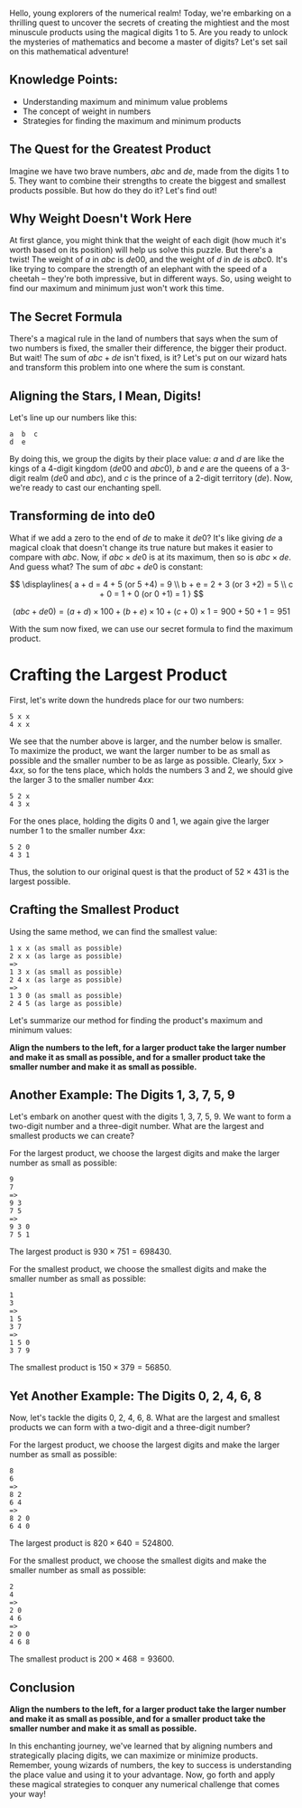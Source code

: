 Hello, young explorers of the numerical realm! Today, we're embarking on a thrilling quest to uncover the secrets of creating the mightiest and the most minuscule products using the magical digits 1 to 5. Are you ready to unlock the mysteries of mathematics and become a master of digits? Let's set sail on this mathematical adventure!

## Knowledge Points:
- Understanding maximum and minimum value problems
- The concept of weight in numbers
- Strategies for finding the maximum and minimum products

## The Quest for the Greatest Product

Imagine we have two brave numbers, $abc$ and $de$, made from the digits 1 to 5. They want to combine their strengths to create the biggest and smallest products possible. But how do they do it? Let's find out!

## Why Weight Doesn't Work Here

At first glance, you might think that the weight of each digit (how much it's worth based on its position) will help us solve this puzzle. But there's a twist! The weight of $a$ in $abc$ is $de00$, and the weight of $d$ in $de$ is $abc0$. It's like trying to compare the strength of an elephant with the speed of a cheetah – they're both impressive, but in different ways. So, using weight to find our maximum and minimum just won't work this time.

## The Secret Formula

There's a magical rule in the land of numbers that says when the sum of two numbers is fixed, the smaller their difference, the bigger their product. But wait! The sum of $abc + de$ isn't fixed, is it? Let's put on our wizard hats and transform this problem into one where the sum is constant.

## Aligning the Stars, I Mean, Digits!

Let's line up our numbers like this:

```
a  b  c
d  e
```

By doing this, we group the digits by their place value: $a$ and $d$ are like the kings of a 4-digit kingdom ($de00$ and $abc0$), $b$ and $e$ are the queens of a 3-digit realm ($de0$ and $abc$), and $c$ is the prince of a 2-digit territory ($de$). Now, we're ready to cast our enchanting spell.

## Transforming de into de0

What if we add a zero to the end of $de$ to make it $de0$? It's like giving $de$ a magical cloak that doesn't change its true nature but makes it easier to compare with $abc$. Now, if $abc \times de0$ is at its maximum, then so is $abc \times de$. And guess what? The sum of $abc + de0$ is constant:

$$
\displaylines{
    a + d = 4 + 5 (or 5 +4) = 9 \\
    b + e = 2 + 3 (or 3 +2) = 5 \\
    c + 0 = 1 + 0 (or 0 +1) = 1
}
$$


$$
(abc + de0) = (a+d) \times 100 + (b+e) \times 10 + (c + 0) \times 1 = 900 + 50 + 1 = 951
$$

With the sum now fixed, we can use our secret formula to find the maximum product.

# Crafting the Largest Product

First, let's write down the hundreds place for our two numbers:

```
5 x x  
4 x x  
```

We see that the number above is larger, and the number below is smaller. To maximize the product, we want the larger number to be as small as possible and the smaller number to be as large as possible. Clearly, $5xx > 4xx$, so for the tens place, which holds the numbers 3 and 2, we should give the larger 3 to the smaller number $4xx$:

```
5 2 x
4 3 x
```

For the ones place, holding the digits 0 and 1, we again give the larger number 1 to the smaller number $4xx$:

```
5 2 0
4 3 1
```

Thus, the solution to our original quest is that the product of $52 \times 431$ is the largest possible.


## Crafting the Smallest Product

Using the same method, we can find the smallest value:

```
1 x x (as small as possible)
2 x x (as large as possible)
=>
1 3 x (as small as possible)
2 4 x (as large as possible)
=>
1 3 0 (as small as possible)
2 4 5 (as large as possible)
```

Let's summarize our method for finding the product's maximum and minimum values: 

**Align the numbers to the left, for a larger product take the larger number and make it as small as possible, and for a smaller product take the smaller number and make it as small as possible.**


## Another Example: The Digits 1, 3, 7, 5, 9

Let's embark on another quest with the digits 1, 3, 7, 5, 9. We want to form a two-digit number and a three-digit number. What are the largest and smallest products we can create?

For the largest product, we choose the largest digits and make the larger number as small as possible:

```
9
7
=>
9 3
7 5
=>
9 3 0
7 5 1
```

The largest product is $930 \times 751 = 698430$.

For the smallest product, we choose the smallest digits and make the smaller number as small as possible:

```
1
3
=>
1 5
3 7
=>
1 5 0
3 7 9
```

The smallest product is $150 \times 379 = 56850$.

## Yet Another Example: The Digits 0, 2, 4, 6, 8

Now, let's tackle the digits 0, 2, 4, 6, 8. What are the largest and smallest products we can form with a two-digit and a three-digit number?

For the largest product, we choose the largest digits and make the larger number as small as possible:

```
8
6
=>
8 2
6 4
=>
8 2 0
6 4 0
```

The largest product is $820 \times 640 = 524800$.

For the smallest product, we choose the smallest digits and make the smaller number as small as possible:

```
2
4
=>
2 0 
4 6
=>
2 0 0
4 6 8
```

The smallest product is $200 \times 468 = 93600$.

## Conclusion

**Align the numbers to the left, for a larger product take the larger number and make it as small as possible, and for a smaller product take the smaller number and make it as small as possible.**

In this enchanting journey, we've learned that by aligning numbers and strategically placing digits, we can maximize or minimize products. Remember, young wizards of numbers, the key to success is understanding the place value and using it to your advantage. Now, go forth and apply these magical strategies to conquer any numerical challenge that comes your way!